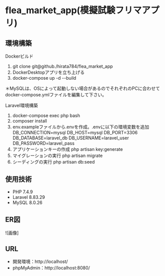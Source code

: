 # flea_market_app(模擬試験フリマアプリ)

## 環境構築
Dockerビルド
1. git clone git@github./hirata784/flea_market_app
2. DockerDesktopアプリを立ち上げる
3. docker-compose up -d --build

＊MySQLは、OSによって起動しない場合があるのでそれぞれのPCに合わせてdocker-compose.ymlファイルを編集して下さい。

Laravel環境構築
1. docker-compose exec php bash
2. composer install
3. env.exampleファイルから.envを作成。.envに以下の環境変数を追加
DB_CONNECTION=mysql
DB_HOST=mysql
DB_PORT=3306
DB_DATABASE=laravel_db
DB_USERNAME=laravel_user
DB_PASSWORD=laravel_pass
4. アプリケーションキーの作成
php artisan key:generate
5. マイグレーションの実行
php artisan migrate
6. シーディングの実行
php artisan db:seed

## 使用技術
- PHP 7.4.9
- Laravel 8.83.29
- MySQL 8.0.26

## ER図
![画像]

## URL
- 開発環境：http://localhost/
- phpMyAdmin：http://localhost:8080/